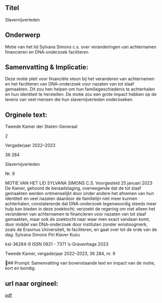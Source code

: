 ## Titel
Slavernijverleden
## Onderwerp
Motie van het lid Sylvana Simons c.s. over veranderingen van achternamen financieren en DNA-onderzoek faciliteren
## Samenvatting & Implicatie:

Deze motie pleit voor financiële steun bij het veranderen van achternamen en het faciliteren van DNA-onderzoek voor nazaten van tot slaaf gemaakten. Dit zou hen helpen om hun familiegeschiedenis te achterhalen en hun identiteit te herstellen. De motie zou een grote impact hebben op de levens van veel mensen die hun slavernijverleden onderzoeken.
## Orginele text:


Tweede Kamer der Staten-Generaal

2

Vergaderjaar 2022–2023

36 284

Slavernijverleden

Nr. 9

MOTIE VAN HET LID SYLVANA SIMONS C.S.
Voorgesteld 25 januari 2023
De Kamer,
gehoord de beraadslaging,
overwegende dat de tot slaaf gemaakten werden ontmenselijkt door
onder andere het afnemen van hun identiteit en veel nazaten daardoor de
familielijn niet meer kunnen achterhalen;
constaterende dat DNA-onderzoek tegenwoordig steeds meer hulp kan
bieden in deze zoektocht;
verzoekt de regering om niet alleen het veranderen van achternamen te
financieren voor nazaten van tot slaaf gemaakten, maar ook de zoektocht
naar waar men exact vandaan komt, door middel van DNA-onderzoek
door instituten zonder winstoogmerk, zoals de Erasmus Universiteit, te
faciliteren,
en gaat over tot de orde van de dag.
Sylvana Simons
Piri
Klaver
Kuzu

kst-36284-9
ISSN 0921 - 7371
’s-Gravenhage 2023

Tweede Kamer, vergaderjaar 2022–2023, 36 284, nr. 9

## Prompt:
Samenvatting van bovenstaande text en impact van de motie, kort en bondig:

## url naar orgineel:
[pdf](https://gegevensmagazijn.tweedekamer.nl/OData/v4/2.0/Document(bcc24870-5a00-4c37-a4da-f0dc9fbd31e6)/resource)
